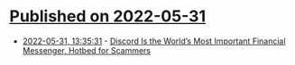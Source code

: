 # [Published on 2022-05-31](index.md)

* [2022-05-31, 13:35:31](https://news.ycombinator.com/item?id=31569294) - [Discord Is the World’s Most Important Financial Messenger, Hotbed for Scammers](https://www.vice.com/en/article/n7n848/discord-is-the-worlds-most-important-financial-messenger-and-a-hotbed-for-scammers)
